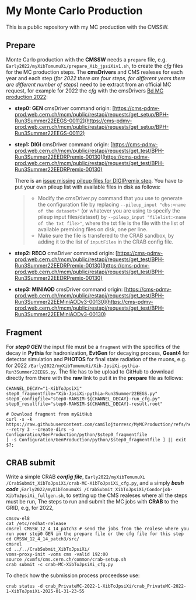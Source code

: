 # My Monte Carlo Production
This is a public repository with my MC production with the CMSSW.

## Prepare

Monte Carlo production with the **CMSSW** needs a `prepare` file, e.g. `Early2022/myXibTomumuXi/prepare_Xib_jpsiXiv1.sh`, to create the *cfg* files for the MC production steps. The **cmsDrivers** and CMS realeses for each year and each step (*for 2022 there are four steps, for different years there are different number of steps*) need to be extract from an official MC request, for example for 2022 the *cfg* with the cmsDrivers [Bd MC production 2022](https://cms-pdmv-prod.web.cern.ch/mcm/requests?dataset_name=BdToJpsiK0s_Unbiased_TuneCP5_13p6TeV_pythia8-evtgen&page=0&shown=2151940099):
- **step0: GEN**
cmsDriver command origin: [https://cms-pdmv-prod.web.cern.ch/mcm/public/restapi/requests/get_setup/BPH-Run3Summer22EEGS-00112](https://cms-pdmv-prod.web.cern.ch/mcm/public/restapi/requests/get_setup/BPH-Run3Summer22EEGS-00112)
- **step1: DIGI**
cmsDriver command origin: [https://cms-pdmv-prod.web.cern.ch/mcm/public/restapi/requests/get_test/BPH-Run3Summer22EEDRPremix-00130](https://cms-pdmv-prod.web.cern.ch/mcm/public/restapi/requests/get_test/BPH-Run3Summer22EEDRPremix-00130)

    There is an [issue missing pileup files for DIGIPremix step](https://cms-talk.web.cern.ch/t/missing-files-for-digipremix-step-runiisummer20ul17-private-production/80581/2). You have to put your own pileup list with available files in disk as follows:
    > - Modify the cmsDriver.py command that you use to generate the configuration file by replacing `--pileup_input "dbs:<name of the dataset>"` (or whatever you are using to specify the pileup input files/dataset) by `--pileup_input "filelist:<name of the txt file>"`, where the txt file is the file with the list of available premixing files on disk, one per line.
    >- Make sure the file is transfered to the CRAB sandbox, by adding it to the list of `inputFiles` in the CRAB config file.
- **step2: RECO**
cmsDriver command origin: [https://cms-pdmv-prod.web.cern.ch/mcm/public/restapi/requests/get_test/BPH-Run3Summer22EEDRPremix-00130](https://cms-pdmv-prod.web.cern.ch/mcm/public/restapi/requests/get_test/BPH-Run3Summer22EEDRPremix-00130)
- **step3: MINIAOD**
cmsDriver command origin: [https://cms-pdmv-prod.web.cern.ch/mcm/public/restapi/requests/get_test/BPH-Run3Summer22EEMiniAODv3-00130](https://cms-pdmv-prod.web.cern.ch/mcm/public/restapi/requests/get_test/BPH-Run3Summer22EEMiniAODv3-00130)

## Fragment
For ***step0 GEN*** the input file must be a `fragment` with the specifics of the decay in **Pythia** for hadronization, **EvtGen** for decaying process, **Geant4** for detector simulation and **PHOTOS** for final state radiation of the muons, e.g. for 2022 `/Early2022/myXibTomumuXi/Xib-JpsiXi-pythia-Run3Summer22EEGS.py`. The file has to be upload to GitHub to download directly from there with the **raw** link to put it in the **prepare** file as follows:
```
CHANNEL_DECAY="1-XibToJpsiXi"
step0_fragmentfile="Xib-JpsiXi-pythia-Run3Summer22EEGS.py"
step0_configfile="step0-RAWSIM-${CHANNEL_DECAY}-run_cfg.py"
step0_resultfile="step0-RAWSIM-${CHANNEL_DECAY}-result.root"

# Download fragment from myGitHub
curl -s -k https://raw.githubusercontent.com/camilojtorresc/MyMCProduction/refs/heads/main/Early2022/myXibTomumuXi/$step0_fragmentfile --retry 3 --create-dirs -o Configuration/GenProduction/python/$step0_fragmentfile
[ -s Configuration/GenProduction/python/$step0_fragmentfile ] || exit $?;
```

## CRAB submit
Write a simple CRAB ***config file***, `Early2022/myXibTomumuXi
/CrabSubmit_XibToJpsiXi/crab-MC-XibToJpsiXi_cfg.py`, and a simply ***bash code*** ,`Early2022/myXibTomumuXi
/CrabSubmit_XibToJpsiXi/Condorjob-XibToJpsiXi_fullgen.sh`, to setting up the CMS realeses where all the steps must be run, The steps to run and submit the MC jobs with **CRAB** to the GRID, e.g, for 2022,
```
cmssw-el8
cat /etc/redhat-release
cmsrel CMSSW_12_4_14_patch3 # send the jobs from the realese where you run your step0 GEN in the prepare file or the cfg file for this step
cd CMSSW_12_4_14_patch3/src/
cmsrel
cd ../../CrabSubmit_XibToJpsiXi/
voms-proxy-init -voms cms -valid 192:00
source /cvmfs/cms.cern.ch/common/crab-setup.sh
crab submit -c crab-MC-XibToJpsiXi_cfg.py
```

To check how the submission process proceedsse use:
```
crab status -d crab_PrivateMC-2022-1-XibToJpsiXi/crab_PrivateMC-2022-1-XibToJpsiXi-2025-01-31-23-55
```